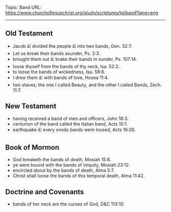 Topic: Band
URL: https://www.churchofjesuschrist.org/study/scriptures/tg/band?lang=eng

---

## Old Testament

- Jacob â¦ divided the people â¦ into two bands, Gen. 32:7.
- Let us break their bands asunder, Ps. 2:3.
- brought them out â¦ brake their bands in sunder, Ps. 107:14.
- loose thyself from the bands of thy neck, Isa. 52:2.
- to loose the bands of wickedness, Isa. 58:6.
- I drew them â¦ with bands of love, Hosea 11:4.
- two staves; the one I called Beauty, and the other I called Bands, Zech. 11:7.

## New Testament

- having received a band of men and officers, John 18:3.
- centurion of the band called the Italian band, Acts 10:1.
- earthquake â¦ every oneâs bands were loosed, Acts 16:26.

## Book of Mormon

- God breaketh the bands of death, Mosiah 15:8.
- ye were bound with the bands of iniquity, Mosiah 23:12.
- encircled about by the bands of death, Alma 5:7.
- Christ shall loose the bands of this temporal death, Alma 11:42.

## Doctrine and Covenants

- bands of her neck are the curses of God, D&C 113:10.

